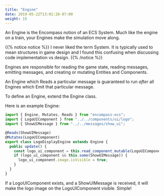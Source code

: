 ```yaml
---
title: "Engine"
date: 2019-05-22T13:01:28-07:00
weight: 15
---
```


An Engine is the Encompass notion of an ECS System. Much like the engine on a train, your Engines make the simulation move along.

{{% notice notice %}}
I never liked the term System. It is typically used to mean structures in game design and I found this confusing when discussing code implementation vs design.
{{% /notice %}}

Engines are responsible for reading the game state, reading messages, emitting messages, and creating or mutating Entities and Components.

An Engine which Reads a particular message is guaranteed to run *after* all Engines which Emit that particular message.

To define an Engine, extend the Engine class.

Here is an example Engine:

```ts
import { Engine, Mutates, Reads } from "encompass-ecs";
import { LogoUIComponent } from "../../components/ui/logo";
import { ShowUIMessage } from "../../messages/show_ui";

@Reads(ShowUIMessage)
@Mutates(LogoUIComponent)
export class LogoDisplayEngine extends Engine {
  public update() {
    const logo_ui_component = this.read_component_mutable(LogoUIComponent);
    if (logo_ui_component && this.some(ShowUIMessage)) {
      logo_ui_component.image.isVisible = true;
    }
  }
}
```

If a LogoUIComponent exists, and a ShowUIMessage is received, it will make the logo image on the LogoUIComponent visible. Simple!
